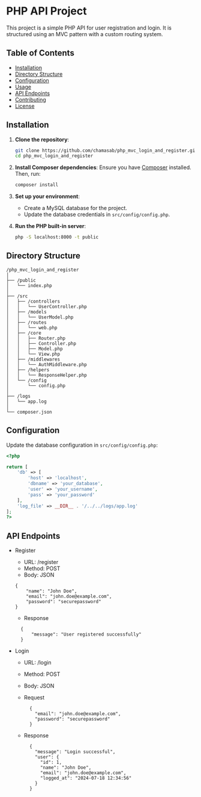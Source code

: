 # PHP API Project

This project is a simple PHP API for user registration and login. It is structured using an MVC pattern with a custom routing system.

## Table of Contents

- [Installation](#installation)
- [Directory Structure](#directory-structure)
- [Configuration](#configuration)
- [Usage](#usage)
- [API Endpoints](#api-endpoints)
- [Contributing](#contributing)
- [License](#license)

## Installation

1. **Clone the repository**:

   ```sh
   git clone https://github.com/chamasab/php_mvc_login_and_register.git
   cd php_mvc_login_and_register
   ```

2. **Install Composer dependencies**:
   Ensure you have [Composer](https://getcomposer.org/) installed. Then, run:

   ```sh
   composer install
   ```

3. **Set up your environment**:

   - Create a MySQL database for the project.
   - Update the database credentials in `src/config/config.php`.

4. **Run the PHP built-in server**:
   ```sh
   php -S localhost:8000 -t public
   ```

## Directory Structure

```
/php_mvc_login_and_register
│
├── /public
│   └── index.php
│
├── /src
│   ├── /controllers
│   │   └── UserController.php
│   ├── /models
│   │   └── UserModel.php
│   ├── /routes
│   │   └── web.php
│   ├── /core
│   │   ├── Router.php
│   │   ├── Controller.php
│   │   ├── Model.php
│   │   └── View.php
│   ├── /middlewares
│   │   └── AuthMiddleware.php
│   ├── /helpers
│   │   └── ResponseHelper.php
│   └── /config
│       └── config.php
│
├── /logs
│   └── app.log
│
└── composer.json
```

## Configuration

Update the database configuration in `src/config/config.php`:

```php
<?php

return [
    'db' => [
        'host' => 'localhost',
        'dbname' => 'your_database',
        'user' => 'your_username',
        'pass' => 'your_password'
    ],
    'log_file' => __DIR__ . '/../../logs/app.log'
];
?>
```

## API Endpoints

- Register

  - URL: /register
  - Method: POST
  - Body: JSON

  ```
  {
      "name": "John Doe",
      "email": "john.doe@example.com",
      "password": "securepassword"
  }
  ```

  - Response

  ```
    {
        "message": "User registered successfully"
    }
  ```

- Login

  - URL: /login
  - Method: POST
  - Body: JSON

  - Request

    ```
      {
        "email": "john.doe@example.com",
        "password": "securepassword"
      }
    ```

  - Response
    ```
      {
        "message": "Login successful",
        "user": {
          "id": 1,
          "name": "John Doe",
          "email": "john.doe@example.com",
          "logged_at": "2024-07-18 12:34:56"
        }
      }
    ```
